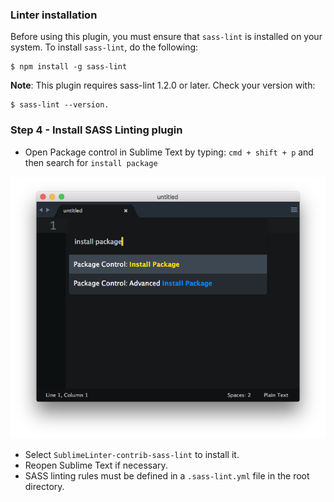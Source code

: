 ### Linter installation

Before using this plugin, you must ensure that `sass-lint` is installed on your system. To install `sass-lint`, do the following:

````
$ npm install -g sass-lint
````

**Note**: This plugin requires sass-lint 1.2.0 or later. Check your version with:
````
$ sass-lint --version.
````


### Step 4 - Install SASS Linting plugin

- Open Package control in Sublime Text by typing: `cmd + shift + p` and then search for `install package`

![](../img/package-control.png)

- Select `SublimeLinter-contrib-sass-lint` to install it.
- Reopen Sublime Text if necessary.
- SASS linting rules must be defined in a `.sass-lint.yml` file in the root directory.
